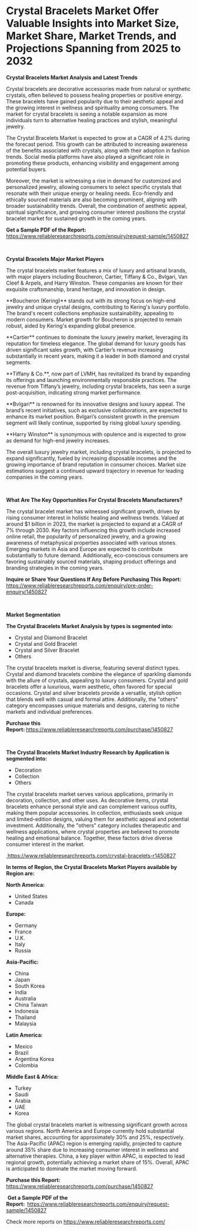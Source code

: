 <p><h1>Crystal Bracelets Market Offer Valuable Insights into Market Size, Market Share, Market Trends, and Projections Spanning from 2025 to 2032</h1></p><p><strong>Crystal Bracelets Market Analysis and Latest Trends</strong></p>
<p><p>Crystal bracelets are decorative accessories made from natural or synthetic crystals, often believed to possess healing properties or positive energy. These bracelets have gained popularity due to their aesthetic appeal and the growing interest in wellness and spirituality among consumers. The market for crystal bracelets is seeing a notable expansion as more individuals turn to alternative healing practices and stylish, meaningful jewelry. </p><p>The Crystal Bracelets Market is expected to grow at a CAGR of 4.2% during the forecast period. This growth can be attributed to increasing awareness of the benefits associated with crystals, along with their adoption in fashion trends. Social media platforms have also played a significant role in promoting these products, enhancing visibility and engagement among potential buyers. </p><p>Moreover, the market is witnessing a rise in demand for customized and personalized jewelry, allowing consumers to select specific crystals that resonate with their unique energy or healing needs. Eco-friendly and ethically sourced materials are also becoming prominent, aligning with broader sustainability trends. Overall, the combination of aesthetic appeal, spiritual significance, and growing consumer interest positions the crystal bracelet market for sustained growth in the coming years.</p></p>
<p><strong>Get a Sample PDF of the Report:&nbsp;</strong> <a href="https://www.reliableresearchreports.com/enquiry/request-sample/1450827?utm_campaign=1558&utm_medium=2&utm_source=Github&utm_content=ia&utm_term=06022025&utm_id=crystal-bracelets">https://www.reliableresearchreports.com/enquiry/request-sample/1450827</a></p>
<p>&nbsp;</p>
<p><strong>Crystal Bracelets Major Market Players</strong></p>
<p><p>The crystal bracelets market features a mix of luxury and artisanal brands, with major players including Boucheron, Cartier, Tiffany & Co., Bvlgari, Van Cleef & Arpels, and Harry Winston. These companies are known for their exquisite craftsmanship, brand heritage, and innovation in design.</p><p>**Boucheron (Kering)** stands out with its strong focus on high-end jewelry and unique crystal designs, contributing to Kering's luxury portfolio. The brand's recent collections emphasize sustainability, appealing to modern consumers. Market growth for Boucheron is projected to remain robust, aided by Kering's expanding global presence.</p><p>**Cartier** continues to dominate the luxury jewelry market, leveraging its reputation for timeless elegance. The global demand for luxury goods has driven significant sales growth, with Cartier’s revenue increasing substantially in recent years, making it a leader in both diamond and crystal segments.</p><p>**Tiffany & Co.**, now part of LVMH, has revitalized its brand by expanding its offerings and launching environmentally responsible practices. The revenue from Tiffany’s jewelry, including crystal bracelets, has seen a surge post-acquisition, indicating strong market performance.</p><p>**Bvlgari** is renowned for its innovative designs and luxury appeal. The brand’s recent initiatives, such as exclusive collaborations, are expected to enhance its market position. Bvlgari’s consistent growth in the premium segment will likely continue, supported by rising global luxury spending.</p><p>**Harry Winston** is synonymous with opulence and is expected to grow as demand for high-end jewelry increases. </p><p>The overall luxury jewelry market, including crystal bracelets, is projected to expand significantly, fueled by increasing disposable incomes and the growing importance of brand reputation in consumer choices. Market size estimations suggest a continued upward trajectory in revenue for leading companies in the coming years.</p></p>
<p>&nbsp;</p>
<p><strong>What Are The Key Opportunities For Crystal Bracelets Manufacturers?</strong></p>
<p><p>The crystal bracelet market has witnessed significant growth, driven by rising consumer interest in holistic healing and wellness trends. Valued at around $1 billion in 2023, the market is projected to expand at a CAGR of 7% through 2030. Key factors influencing this growth include increased online retail, the popularity of personalized jewelry, and a growing awareness of metaphysical properties associated with various stones. Emerging markets in Asia and Europe are expected to contribute substantially to future demand. Additionally, eco-conscious consumers are favoring sustainably sourced materials, shaping product offerings and branding strategies in the coming years.</p></p>
<p><strong>Inquire or Share Your Questions If Any Before Purchasing This Report:</strong> <a href="https://www.reliableresearchreports.com/enquiry/pre-order-enquiry/1450827?utm_campaign=1558&utm_medium=2&utm_source=Github&utm_content=ia&utm_term=06022025&utm_id=crystal-bracelets">https://www.reliableresearchreports.com/enquiry/pre-order-enquiry/1450827</a></p>
<p>&nbsp;</p>
<p><strong>Market Segmentation</strong></p>
<p><strong>The Crystal Bracelets Market Analysis by types is segmented into:</strong></p>
<p><ul><li>Crystal and Diamond Bracelet</li><li>Crystal and Gold Bracelet</li><li>Crystal and Silver Bracelet</li><li>Others</li></ul></p>
<p><p>The crystal bracelets market is diverse, featuring several distinct types. Crystal and diamond bracelets combine the elegance of sparkling diamonds with the allure of crystals, appealing to luxury consumers. Crystal and gold bracelets offer a luxurious, warm aesthetic, often favored for special occasions. Crystal and silver bracelets provide a versatile, stylish option that blends well with casual and formal attire. Additionally, the "others" category encompasses unique materials and designs, catering to niche markets and individual preferences.</p></p>
<p><strong>Purchase this Report:&nbsp;</strong><a href="https://www.reliableresearchreports.com/purchase/1450827?utm_campaign=1558&utm_medium=2&utm_source=Github&utm_content=ia&utm_term=06022025&utm_id=crystal-bracelets">https://www.reliableresearchreports.com/purchase/1450827</a></p>
<p>&nbsp;</p>
<p><strong>The Crystal Bracelets Market Industry Research by Application is segmented into:</strong></p>
<p><ul><li>Decoration</li><li>Collection</li><li>Others</li></ul></p>
<p><p>The crystal bracelets market serves various applications, primarily in decoration, collection, and other uses. As decorative items, crystal bracelets enhance personal style and can complement various outfits, making them popular accessories. In collection, enthusiasts seek unique and limited-edition designs, valuing them for aesthetic appeal and potential investment. Additionally, the "others" category includes therapeutic and wellness applications, where crystal properties are believed to promote healing and emotional balance. Together, these factors drive diverse consumer interest in the market.</p></p>
<p><a href="https://www.reliableresearchreports.com/crystal-bracelets-r1450827?utm_campaign=1558&utm_medium=2&utm_source=Github&utm_content=ia&utm_term=06022025&utm_id=crystal-bracelets">&nbsp;https://www.reliableresearchreports.com/crystal-bracelets-r1450827</a></p>
<p><strong>In terms of Region, the Crystal Bracelets Market Players available by Region are:</strong></p>
<p>
    <p> <strong> North America: </strong>
        <ul>
            <li>United States</li>
            <li>Canada</li>
        </ul>
        </p> 
    <p> <strong> Europe: </strong>
        <ul>
            <li>Germany</li>
            <li>France</li>
            <li>U.K.</li>
            <li>Italy</li>
            <li>Russia</li>
        </ul>
        </p> 
    <p> <strong> Asia-Pacific: </strong>
        <ul>
            <li>China</li>
            <li>Japan</li>
            <li>South Korea</li>
            <li>India</li>
            <li>Australia</li>
            <li>China Taiwan</li>
            <li>Indonesia</li>
            <li>Thailand</li>
            <li>Malaysia</li>
        </ul>
        </p> 
    <p> <strong> Latin America: </strong>
        <ul>
            <li>Mexico</li>
            <li>Brazil</li>
            <li>Argentina Korea</li>
            <li>Colombia</li>
        </ul>
        </p> 
    <p> <strong> Middle East & Africa: </strong>
        <ul>
            <li>Turkey</li>
            <li>Saudi</li>
            <li>Arabia</li>
            <li>UAE</li>
            <li>Korea</li>
        </ul>
    </p>
    </p>
<p><p>The global crystal bracelets market is witnessing significant growth across various regions. North America and Europe currently hold substantial market shares, accounting for approximately 30% and 25%, respectively. The Asia-Pacific (APAC) region is emerging rapidly, projected to capture around 35% share due to increasing consumer interest in wellness and alternative therapies. China, a key player within APAC, is expected to lead regional growth, potentially achieving a market share of 15%. Overall, APAC is anticipated to dominate the market moving forward.</p></p>
<p><strong>Purchase this Report: </strong><a href="https://www.reliableresearchreports.com/purchase/1450827?utm_campaign=1558&utm_medium=2&utm_source=Github&utm_content=ia&utm_term=06022025&utm_id=crystal-bracelets">https://www.reliableresearchreports.com/purchase/1450827</a></p>
<p>&nbsp;<strong>Get a Sample PDF of the Report:&nbsp;&nbsp;</strong><a href="https://www.reliableresearchreports.com/enquiry/request-sample/1450827?utm_campaign=1558&utm_medium=2&utm_source=Github&utm_content=ia&utm_term=06022025&utm_id=crystal-bracelets">https://www.reliableresearchreports.com/enquiry/request-sample/1450827</a></p>
<p><strong></strong></p>
<p>Check more reports on <a href="https://www.reliableresearchreports.com/?utm_campaign=1558&utm_medium=2&utm_source=Github&utm_content=ia&utm_term=06022025&utm_id=crystal-bracelets">https://www.reliableresearchreports.com/</a></p>